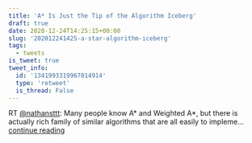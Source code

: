 ```yaml
---
title: 'A* Is Just the Tip of the Algorithm Iceberg'
draft: true
date: 2020-12-24T14:25:15+00:00
slug: '202012241425-a-star-algorithm-iceberg'
tags:
  - tweets
is_tweet: true
tweet_info:
  id: '1341993319967014914'
  type: 'retweet'
  is_thread: False
---
```




RT [@nathansttt](https://x.com/nathansttt): Many people know A* and Weighted A*, but there is actually rich family of similar algorithms that are all easily to impleme… [continue reading](https://x.com/sytelus/status/1341993319967014914)
